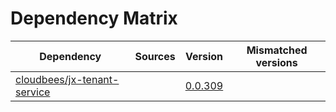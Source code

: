 # Dependency Matrix

Dependency | Sources | Version | Mismatched versions
---------- | ------- | ------- | -------------------
[cloudbees/jx-tenant-service](https://github.com/cloudbees/jx-tenant-service) |  | [0.0.309](https://github.com/cloudbees/jx-tenant-service/releases/tag/v0.0.309) | 
